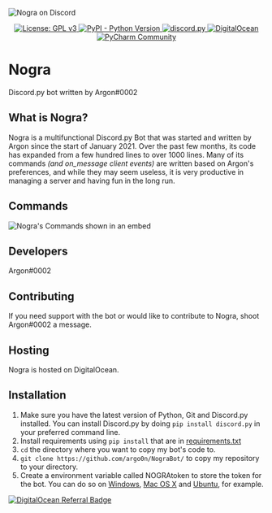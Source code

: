 ![Nogra on Discord](https://i.imgur.com/O2dihWE.png)

<p align="center">
  <a href="https://www.gnu.org/licenses/gpl-3.0">
    <img src="https://img.shields.io/badge/License-GPLv3-blue.svg" alt="License: GPL v3">
  </a>
  <a href="https://www.python.org/downloads/">
    <img alt="PyPI - Python Version" src="https://img.shields.io/pypi/pyversions/Red-Discordbot">
  </a>
  <a href="https://github.com/Rapptz/discord.py/">
     <img src="https://img.shields.io/badge/discord-py-blue.svg" alt="discord.py">
  </a>
  <a href="https://heroku.com">
    <img src="https://img.shields.io/badge/Hosted%20on-DigitalOcean-blue" alt="DigitalOcean">
  </a>
  <a href='https://www.jetbrains.com/pycharm/'>
      <img src='https://img.shields.io/badge/IDLE-PyCharm-18d68c' alt='PyCharm Community' />
  </a>
</p>

# Nogra

Discord.py bot written by Argon#0002

## What is Nogra?
Nogra is a multifunctional Discord.py Bot that was started and written by Argon since the start of January 2021. Over the past few months, its code has expanded from a few hundred lines to over 1000 lines. Many of its commands *(and on_message client events)* are written based on Argon's preferences, and while they may seem useless, it is very productive in managing a server and having fun in the long run.

## Commands
![Nogra's Commands shown in an embed](https://i.ibb.co/jrR55vz/image.png)

## Developers
Argon#0002

## Contributing
If you need support with the bot or would like to contribute to Nogra, shoot Argon#0002 a message.

## Hosting
Nogra is hosted on DigitalOcean.

## Installation
  1. Make sure you have the latest version of Python, Git and Discord.py installed. You can install Discord.py by doing `pip install discord.py` in your preferred command line.
  2. Install requirements using `pip install` that are in <a href="https://github.com/argo0n/NograBot/blob/master/requirements.txt">requirements.txt</a>
  3. `cd` the directory where you want to copy my bot's code to.
  4. `git clone https://github.com/argo0n/NograBot/` to copy my repository to your directory.
  5. Create a environment variable called NOGRAtoken to store the token for the bot. You can do so on <a href="https://docs.oracle.com/en/database/oracle/machine-learning/oml4r/1.5.1/oread/creating-and-modifying-environment-variables-on-windows.html">Windows</a>, <a href="https://apple.stackexchange.com/questions/106778/how-do-i-set-environment-variables-on-os-x">Mac OS X</a> and <a href="https://askubuntu.com/questions/58814/how-do-i-add-environment-variables">Ubuntu</a>, for example.
  
<a href="https://www.digitalocean.com/?refcode=dc24e169f576&utm_campaign=Referral_Invite&utm_medium=Referral_Program&utm_source=badge"><img src="https://web-platforms.sfo2.digitaloceanspaces.com/WWW/Badge%203.svg" alt="DigitalOcean Referral Badge" /></a>
